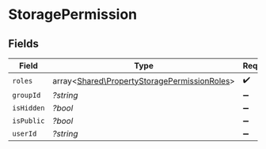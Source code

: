 # StoragePermission


## Fields

| Field                                                                                                 | Type                                                                                                  | Required                                                                                              | Description                                                                                           |
| ----------------------------------------------------------------------------------------------------- | ----------------------------------------------------------------------------------------------------- | ----------------------------------------------------------------------------------------------------- | ----------------------------------------------------------------------------------------------------- |
| `roles`                                                                                               | array<[Shared\PropertyStoragePermissionRoles](../../Models/Shared/PropertyStoragePermissionRoles.md)> | :heavy_check_mark:                                                                                    | N/A                                                                                                   |
| `groupId`                                                                                             | *?string*                                                                                             | :heavy_minus_sign:                                                                                    | N/A                                                                                                   |
| `isHidden`                                                                                            | *?bool*                                                                                               | :heavy_minus_sign:                                                                                    | N/A                                                                                                   |
| `isPublic`                                                                                            | *?bool*                                                                                               | :heavy_minus_sign:                                                                                    | N/A                                                                                                   |
| `userId`                                                                                              | *?string*                                                                                             | :heavy_minus_sign:                                                                                    | N/A                                                                                                   |
